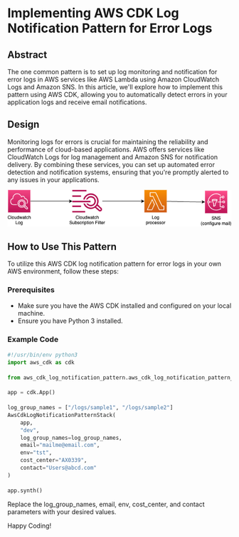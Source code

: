 # Implementing AWS CDK Log Notification Pattern for Error Logs

## Abstract
The one common pattern is to set up log monitoring and notification for error logs in AWS services like AWS Lambda using Amazon CloudWatch Logs and Amazon SNS. In this article, we'll explore how to implement this pattern using AWS CDK, allowing you to automatically detect errors in your application logs and receive email notifications.

## Design
Monitoring logs for errors is crucial for maintaining the reliability and performance of cloud-based applications. AWS offers services like CloudWatch Logs for log management and Amazon SNS for notification delivery. By combining these services, you can set up automated error detection and notification systems, ensuring that you're promptly alerted to any issues in your applications.

![alt text](https://github.com/thavasnippets/aws-cdk-log-notification-pattern/blob/master/pattern.png)

## How to Use This Pattern
To utilize this AWS CDK log notification pattern for error logs in your own AWS environment, follow these steps:

### Prerequisites
- Make sure you have the AWS CDK installed and configured on your local machine.
- Ensure you have Python 3 installed.

### Example Code
```python
#!/usr/bin/env python3
import aws_cdk as cdk

from aws_cdk_log_notification_pattern.aws_cdk_log_notification_pattern_stack import AwsCdkLogNotificationPatternStack

app = cdk.App()

log_group_names = ["/logs/sample1", "/logs/sample2"]
AwsCdkLogNotificationPatternStack(
    app,
    "dev",
    log_group_names=log_group_names,
    email="mailme@email.com",
    env="tst",
    cost_center="AX0339",
    contact="Users@abcd.com"
)

app.synth()
```
Replace the log_group_names, email, env, cost_center, and contact parameters with your desired values.

Happy Coding!
